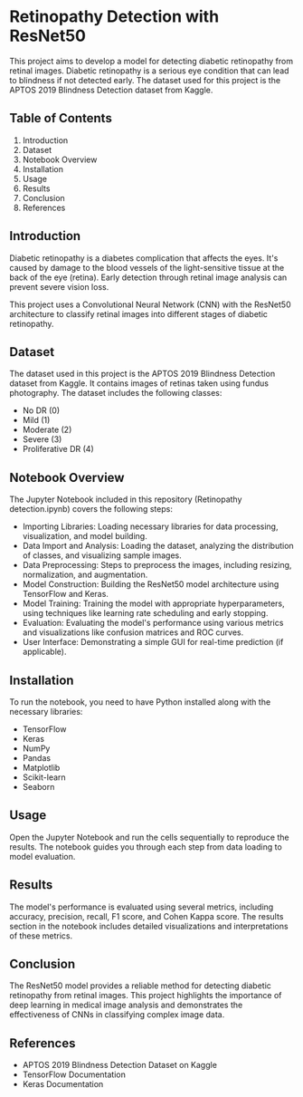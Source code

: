 # Retinopathy Detection with ResNet50
This project aims to develop a model for detecting diabetic retinopathy from retinal images. Diabetic retinopathy is a serious eye condition that can lead to blindness if not detected early. The dataset used for this project is the APTOS 2019 Blindness Detection dataset from Kaggle.

## Table of Contents
1. Introduction
2. Dataset
3. Notebook Overview
4. Installation
5. Usage
6. Results
7. Conclusion
8. References
## Introduction
Diabetic retinopathy is a diabetes complication that affects the eyes. It's caused by damage to the blood vessels of the light-sensitive tissue at the back of the eye (retina). Early detection through retinal image analysis can prevent severe vision loss.

This project uses a Convolutional Neural Network (CNN) with the ResNet50 architecture to classify retinal images into different stages of diabetic retinopathy.

## Dataset
The dataset used in this project is the APTOS 2019 Blindness Detection dataset from Kaggle. It contains images of retinas taken using fundus photography. The dataset includes the following classes:

- No DR (0)
- Mild (1)
- Moderate (2)
- Severe (3)
- Proliferative DR (4)
## Notebook Overview
The Jupyter Notebook included in this repository (Retinopathy detection.ipynb) covers the following steps:

- Importing Libraries: Loading necessary libraries for data processing, visualization, and model building.
- Data Import and Analysis: Loading the dataset, analyzing the distribution of classes, and visualizing sample images.
- Data Preprocessing: Steps to preprocess the images, including resizing, normalization, and augmentation.
- Model Construction: Building the ResNet50 model architecture using TensorFlow and Keras.
- Model Training: Training the model with appropriate hyperparameters, using techniques like learning rate scheduling and early stopping.
- Evaluation: Evaluating the model's performance using various metrics and visualizations like confusion matrices and ROC curves.
- User Interface: Demonstrating a simple GUI for real-time prediction (if applicable).
## Installation
To run the notebook, you need to have Python installed along with the necessary libraries:

- TensorFlow
- Keras
- NumPy
- Pandas
- Matplotlib
- Scikit-learn
- Seaborn
## Usage
Open the Jupyter Notebook and run the cells sequentially to reproduce the results. The notebook guides you through each step from data loading to model evaluation.

## Results
The model's performance is evaluated using several metrics, including accuracy, precision, recall, F1 score, and Cohen Kappa score. The results section in the notebook includes detailed visualizations and interpretations of these metrics.

## Conclusion
The ResNet50 model provides a reliable method for detecting diabetic retinopathy from retinal images. This project highlights the importance of deep learning in medical image analysis and demonstrates the effectiveness of CNNs in classifying complex image data.

## References
- APTOS 2019 Blindness Detection Dataset on Kaggle
- TensorFlow Documentation
- Keras Documentation
